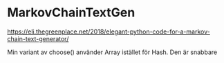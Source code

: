 # MarkovChainTextGen

https://eli.thegreenplace.net/2018/elegant-python-code-for-a-markov-chain-text-generator/

Min variant av choose() använder Array istället för Hash. Den är snabbare